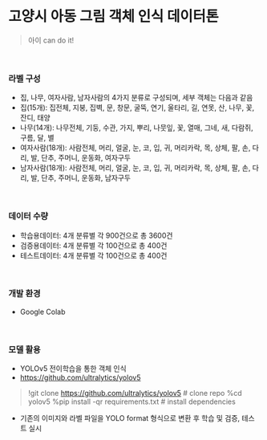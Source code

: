 # 고양시 아동 그림 객체 인식 데이터톤

> 아이 can do it!
<br/>

### 라벨 구성
  - 집, 나무, 여자사람, 남자사람의 4가지 분류로 구성되며, 세부 객체는 다음과 같음
  - 집(15개): 집전체, 지붕, 집벽, 문, 창문, 굴뚝, 연기, 울타리, 길, 연못, 산, 나무, 꽃, 잔디, 태양
  - 나무(14개): 나무전체, 기둥, 수관, 가지, 뿌리, 나뭇잎, 꽃, 열매, 그네, 새, 다람쥐, 구름, 달, 별
  - 여자사람(18개): 사람전체, 머리, 얼굴, 눈, 코, 입, 귀, 머리카락, 목, 상체, 팔, 손, 다리, 발, 단추, 주머니, 운동화, 여자구두
  - 남자사람(18개): 사람전체, 머리, 얼굴, 눈, 코, 입, 귀, 머리카락, 목, 상체, 팔, 손, 다리, 발, 단추, 주머니, 운동화, 남자구두
  
<br/>

### 데이터 수량
  - 학습용데이터: 4개 분류별 각 900건으로 총 3600건
  - 검증용데이터: 4개 분류별 각 100건으로 총 400건
  - 테스트데이터: 4개 분류별 각 100건으로 총 400건

<br/>

### 개발 환경
  - Google Colab
  
<br/>

### 모델 활용
  - YOLOv5 전이학습을 통한 객체 인식
  - https://github.com/ultralytics/yolov5
  > !git clone https://github.com/ultralytics/yolov5  # clone repo
  > %cd yolov5
  > %pip install -qr requirements.txt # install dependencies
  - 기존의 이미지와 라벨 파일을 YOLO format 형식으로 변환 후 학습 및 검증, 테스트 실시
  
<br/>
